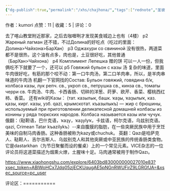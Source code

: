 ```yaml
---
{"dg-publish":true,"permalink":"/xhs/chajhona/","tags":["rednote","圣彼得堡"],"created":"2025-03-17T22:29:03.963+08:00","updated":"2025-03-19T21:50:40.060+08:00"}
---
```


作者：kumori
点赞：11   |   收藏：5   |   评论：0

去了喀山教堂附近那家，之后去咖喱咧才发现美食城边上也有（4楼）
p2 Жареный лагман 还不错，不过Долина的好吃点（吃过的里面：Долина>Чайхона>БарХан）
p3 Оджахури со свининой 没有很热，两道菜都不是很热，这个油有点多，肉也是，土豆很好吃，其他普通（БарХан>Чайхона）
p4 Комплимент Лепешка 赠的饼 可以一人一份，但我俩吃不下就要了一个，还可以
p5 Говяжий бульон с казы 汤 复杂的味道，里面牛肉很好吃，有筋的那个咬不动：第一口牛肉汤，第二口羊肉串，所以，是羊肉串味道的牛肉汤
机翻一下官网找的Состав: Бульон говяжий, говядина б/к, колбаса казы, лук репч. св., укроп св., петрушка св., кинза св., томаты черри св. 牛肉汤、牛肉、卡西香肠、切碎的洋葱、莳萝、欧芹、香菜、樱桃西红柿、香菜。
还有wiki的Казы： (тат. казылык, башк. ҡаҙы, ҡаҙылыҡ, каз. қазы, кирг. казы, узб. qazi, крымскотат. къазылыкъ) — жир с брюшины, используемый при приготовлении деликатесной домашней колбасы из конины у ряда тюркских народов. Колбаса называется казы или чучук.
俄翻：（鞑靼语，巴什克语，ҡaҙy，ҡaҙylyҡ，卡兹语，柯尔克语，乌兹别克语。qazi, Crimean Tatar kъazilykъ）--来自腹膜的脂肪，在一些突厥民族中用于烹饪美味的自制马肉香肠。这种香肠被称为kazy或chuchuk。
英翻：Qazı是哈萨克人、鞑靼人、吉尔吉斯人、乌兹别克人和其他突厥或中亚民族的传统香肠类食物。它是dastarkhan（为节日聚餐而设的餐桌）上的一个常见元素。VICE杂志的一位评论员将这道菜描述为烟熏火燎，土腥味十足。马肉通常被用于制作Qazı。

https://www.xiaohongshu.com/explore/6403bd830000000027010e83?xsec_token=ABlWoHCx7Jdq05zjECKUqugAE5pNGnRWUFirZ9LGRGfJA=&xsec_source=pc_user

评论区：===========

